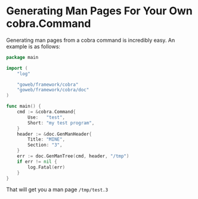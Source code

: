 # Generating Man Pages For Your Own cobra.Command

Generating man pages from a cobra command is incredibly easy. An example is as follows:

```go
package main

import (
	"log"

	"goweb/framework/cobra"
	"goweb/framework/cobra/doc"
)

func main() {
	cmd := &cobra.Command{
		Use:   "test",
		Short: "my test program",
	}
	header := &doc.GenManHeader{
		Title: "MINE",
		Section: "3",
	}
	err := doc.GenManTree(cmd, header, "/tmp")
	if err != nil {
		log.Fatal(err)
	}
}
```

That will get you a man page `/tmp/test.3`
